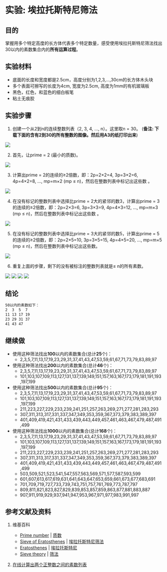 # 实验: 埃拉托斯特尼筛法

## 目的

掌握用多个特定高度的长方体代表多个特定数量，感受使用埃拉托斯特尼筛法找出30以内的素数集合内的**所有运算过程**。

## 实验材料

- 底面的长度和宽度都是2.5cm，高度分别为1,2,3,...,30cm的长方体木头块
- 多个表面可擦写的长度为4cm, 宽度为2.5cm, 高度为1mm的有机玻璃板
- 黑色，红色，和蓝色的细白板笔
- 粘土无痕胶

## 实验步骤

1. 创建一个从2到n的连续整数列表（2, 3, 4, ..., n）。这里取n = 30。 (**备注: 下载下面的含有2到30的所有整数的图像。然后用A3的纸打印出来**)

![](/images/数论/基本数和合成数/埃拉托斯特尼筛法/1a1.png)

2. 首先，让prime = 2 (最小的质数)。

![](/images/数论/基本数和合成数/埃拉托斯特尼筛法/1a2.jpg)

3. 计算出prime = 2的连续的≥2倍数，即：2p=2×2=4, 3p=3×2=6, 4p=4×2=8, ..., mp=m×2 (mp ≤ n)，然后在整数列表中标记出这些数 。

![](/images/数论/基本数和合成数/埃拉托斯特尼筛法/1a3.jpg)

4. 在没有标记的整数列表中选择比prime = 2大的紧邻的数3，计算出prime = 3的连续的≥2倍数，即：2p=2×3=6, 3p=3×3=9, 4p=4×3=12, ..., mp=m×3 (mp ≤ n)，然后在整数列表中标记出这些数 。

![](/images/数论/基本数和合成数/埃拉托斯特尼筛法/1a4.jpg)

5. 在没有标记的整数列表中选择比prime = 3大的紧邻的数5，计算出prime = 5的连续的≥2倍数，即：2p=2×5=10, 3p=3×5=15, 4p=4×5=20, ..., mp=m×5 (mp ≤ n)，然后在整数列表中标记出这些数。

![](/images/数论/基本数和合成数/埃拉托斯特尼筛法/1a5.jpg)

6. 重复上面的步骤，剩下的没有被标注的整数列表就是≤ n的所有素数。

![](/images/数论/基本数和合成数/埃拉托斯特尼筛法/1a6.jpg)
![](/images/数论/基本数和合成数/埃拉托斯特尼筛法/1a7.jpg)
![](/images/数论/基本数和合成数/埃拉托斯特尼筛法/1a8.jpg)
![](/images/数论/基本数和合成数/埃拉托斯特尼筛法/1a9.jpg)

## 结论

```html
50以内的素数如下：
2  3  5  7 
11 13 17 19
23 29 31 37
41 43 47 
```

## 继续做

- 使用这种筛法找出**100**以内的素数集合(总计**25**个)：
	- 2,3,5,7,11,13,17,19,23,29,31,37,41,43,47,53,59,61,67,71,73,79,83,89,97
- 使用这种筛法找出**200**以内的素数集合(总计**46**个)：
	- 2,3,5,7,11,13,17,19,23,29,31,37,41,43,47,53,59,61,67,71,73,79,83,89,97
	- 101,103,107,109,113,127,131,137,139,149,151,157,163,167,173,179,181,191,193,197,199
- 使用这种筛法找出**500**以内的素数集合(总计**95**个)：	
	- 2,3,5,7,11,13,17,19,23,29,31,37,41,43,47,53,59,61,67,71,73,79,83,89,97
	- 101,103,107,109,113,127,131,137,139,149,151,157,163,167,173,179,181,191,193,197,199
	- 211,223,227,229,233,239,241,251,257,263,269,271,277,281,283,293
	- 307,311,313,317,331,337,347,349,353,359,367,373,379,383,389,397
	- 401,409,419,421,431,433,439,443,449,457,461,463,467,479,487,491,499
- 使用这种筛法找出**1000**以内的素数集合(总计**168**个)：	
	- 2,3,5,7,11,13,17,19,23,29,31,37,41,43,47,53,59,61,67,71,73,79,83,89,97
	- 101,103,107,109,113,127,131,137,139,149,151,157,163,167,173,179,181,191,193,197,199
	- 211,223,227,229,233,239,241,251,257,263,269,271,277,281,283,293
	- 307,311,313,317,331,337,347,349,353,359,367,373,379,383,389,397
	- 401,409,419,421,431,433,439,443,449,457,461,463,467,479,487,491,499
	- 503,509,521,523,541,547,557,563,569,571,577,587,593,599
	- 601,607,613,617,619,631,641,643,647,653,659,661,673,677,683,691
	- 701,709,719,727,733,739,743,751,757,761,769,773,787,797
	- 809,811,821,823,827,829,839,853,857,859,863,877,881,883,887
	- 907,911,919,929,937,941,947,953,967,971,977,983,991,997

## 参考文献及资料

1. 维基百科
	- [Prime number](https://en.wikipedia.org/wiki/Prime_number) | [质数](https://zh.wikipedia.org/wiki/质数)
	- [Sieve of Eratosthenes](https://en.wikipedia.org/wiki/Sieve_of_Eratosthenes) | [埃拉托斯特尼筛法](https://zh.wikipedia.org/wiki/埃拉托斯特尼筛法)
	- [Eratosthenes](https://en.wikipedia.org/wiki/Eratosthenes) | [埃拉托斯特尼](https://zh.wikipedia.org/wiki/埃拉托斯特尼)
	- [Sieve theory](https://en.wikipedia.org/wiki/Sieve_theory) | [筛法](https://zh.wikipedia.org/wiki/筛法) 

2. [在线计算出两个正整数之间的素数列表](https://www.haomeili.net/ZhiShu?TotalCount=168&Start=1&End=1000&Number=0&PageIndex=2)

